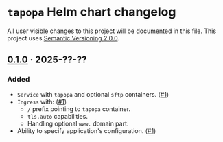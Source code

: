 `tapopa` Helm chart changelog
================================

All user visible changes to this project will be documented in this file. This project uses [Semantic Versioning 2.0.0].




## [0.1.0] · 2025-??-??
[0.1.0]: https://github.com/tapopa/messenger/tree/helm%2Ftapopa%2F0.1.0/helm/tapopa

### Added

- `Service` with `tapopa` and optional `sftp` containers. ([#1])
- `Ingress` with: ([#1])
    - `/` prefix pointing to `tapopa` container.
    - `tls.auto` capabilities.
    - Handling optional `www.` domain part.
- Ability to specify application's configuration. ([#1])

[#1]: https://github.com/tapopa/messenger/pull/1




[Semantic Versioning 2.0.0]: https://semver.org
